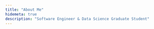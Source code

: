 ```yaml
---
title: "About Me"
hidemeta: true
description: "Software Engineer & Data Science Graduate Student"
---
```

